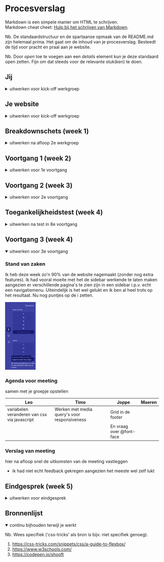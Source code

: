 # Procesverslag
Markdown is een simpele manier om HTML te schrijven.  
Markdown cheat cheet: [Hulp bij het schrijven van Markdown](https://github.com/adam-p/markdown-here/wiki/Markdown-Cheatsheet).

Nb. De standaardstructuur en de spartaanse opmaak van de README.md zijn helemaal prima. Het gaat om de inhoud van je procesverslag. Besteedt de tijd voor pracht en praal aan je website.

Nb. Door *open* toe te voegen aan een *details* element kun je deze standaard open zetten. Fijn om dat steeds voor de relevante stuk(ken) te doen.





## Jij

<details>
<summary>uitwerken voor kick-off werkgroep</summary>

### Auteur:
Leo Kramer

#### Je startniveau:
Rood

#### Je focus:
Surface plane
 
</details>





## Je website

<details>
<summary>uitwerken voor kick-off werkgroep</summary>

### Je opdracht:
https://cuckoo.team/

#### Screenshot(s) van de eerste pagina (small screen): 
Home pagina (waar je een sessie aanmaakt).
 
<img src="images/cuckoo-home-phone.png" width="375px" alt="De homepagina van cuckoo, hierin kan je een sessie aanmaken om daarna in te gaan werken.">

#### Screenshot(s) van de tweede pagina (small screen):
Werk pagina (waar je met de pomodoro methode aan de slag gaat).
 
<img src="images/cuckoo-work-phone.png" width="375px" alt="De werkpagina van cuckooo, hierin kan je een timer aanzetten die naar beneden tijd terwijl je bezig bent.">
 
</details>





## Breakdownschets (week 1)

<details>
<summary>uitwerken na afloop 2e werkgroep</summary>

### de hele pagina: 
Deze pagina is het hart van cuckoo en bevat ook de meest interressante code. De timers lijken mij een uitdaging om te gaan coderen terwijl de website zelf eigenlijk best wel simpel is. Ik hoop dat nadat het me gelukt is om de timers natuurlijk te laten lopen dat nog wat extra functionaliteiten bij de surface plane kan toevoegen (ook ga ik kijken om de website responsive te maken, maar dat valt nog wel te doen met deze website). Tot nu toe denk ik eraan om een dark en light mode toe te voegen.
<img src="images/cuckoo-werk-breakdown.png" width="375px" alt="breakdown van de hele pagina">

</details>





## Voortgang 1 (week 2)

<details>
<summary>uitwerken voor 1e voortgang</summary>

### Stand van zaken
Tot nu toe is het niet heel lastig geweest om de website in elkaar te gooien, de html is niet heel ingewikkeld en de grootste onderdelen van de website zijn makkelijk in CSS te regelen (zoals de achtergrond kleur en het plaatsen van alle tekst). Waar ik wel moeite mee had was de navigatiebalk. Na wat spelen is het me gelukt om die op de juiste positie te zetten, maar ik had ook problemen met de hover (een compleet andere sectie bedekte de ruimte waar je op zou moeten hoveren), dit is nu wel opgelost. De grootste uitdaging zijn de timers, die moeten nog flink uitgewerkt worden, maar de fundering is bijna klaar dus de timers statisch neerzetten moet nu makkelijk te doen zijn voor volgende week.
 
<img src="images/week2-nav.png" width="100px" alt="deze hover werkte alleen bij een bepaald gedeelte van de pagina en niet over de hele nav">
<img src="images/week2-timers.png" width="375px" alt="De eerste timer ziet er al goed uit, ik moet deze nog alleen een positie geven en dan kan ik de rest van de timers doen">

### Agenda voor meeting
samen met je groepje opstellen

| Leo      | Timo          | Joppe    | Maeren        |
| ---            | ---                | ---          | ---              |
| Willekeurige posities  | Responsiveness              | HTML structuur    | Hoe ik een nette html kan schrijven zonder div’s    |
| Meer beweging bij elementen (schudden of colisions en zo) | positioneren | Positioneren | id’s en classes |
| Informatie opslaan en verwerken |  |  | CSS positioneren |



### Verslag van meeting
hier na afloop snel de uitkomsten van de meeting vastleggen

- Random positioneren: https://developer.mozilla.org/en-US/docs/Web/JavaScript/Reference/Global_Objects/Math/random
- Media queries: https://developer.mozilla.org/en-US/docs/Web/CSS/Media_Queries/Using_media_queries

</details>





## Voortgang 2 (week 3)

<details>
<summary>uitwerken voor 2e voortgang</summary>

### Stand van zaken
Ik had deze week nog heel veel moeite met het positioneren van alle timers, uiteindelijk met wat hulp van Sanne is het me gelukt om de fundering te hebben. Het enige wat er nu moet gebeuren is alle timers neerzetten op de juiste plek (en daarna de volgende pagina coderen). Ik zat daar vooral vast mee dus dat kostte mijn hele week eigenlijk. Gelukkig is dit eigenlijk het lastigste gedeelte van mijn code en is de rest wel te doen.
 
<img src="images/week3-timers.png" width="100px" alt="door translate en rotate te gebruiken kan elke timer individueel neerzetten waar ik wil">


### Agenda voor meeting
samen met je groepje opstellen

| Leo      | Timo          | Joppe    | Maeren        |
| ---            | ---                | ---          | ---              |
| Hoe selectoren aanpakt wanneer je met meerdere pagina's werkt  | Werken met media query's voor responsiveness | Werken met grid/ flexbox  | Hoe ik een nette html kan schrijven zonder div’s, id’s en classes   |
| Werken met media query's voor responsiveness | |  | CSS positioneren. |


### Verslag van meeting
hier na afloop snel de uitkomsten van de meeting vastleggen

- Gebruik classes en id's als selectoren niet goed lopen over twee pagina's.

</details>





## Toegankelijkheidstest (week 4)

<details>
<summary>uitwerken na test in 8e voortgang</summary>

### Bevindingen
Lijst met je bevindingen die in de test naar voren kwamen:

#### Motoriek beperking
Hier korte omschrijving (met indien nodig een afbeelding)
Bij motorieke beperkingen is het lastig om op kleine knoppen te drukken. Je gaat veel makkelijker over de hele pagina heen waardoor je minder snel kijkt naar de details in een webpagina.

Hier een omschrijving van hoe het opgelost kan worden (met indien nodig een afbeelding)
Hou knoppen groot en probeer ook veel ondersteuning met het toetsenbord te houden zodat ze niet eens zo veel problemen zullen hebben met de muis (dit is te doen door de focus state duidelijk te houden en dat je ook alles kan selecteren met je toetsenbord dat nodig is).


#### Zicht
Hier korte omschrijving (met indien nodig een afbeelding)
Mensen met kleurenblindheid of een niet optimaal zicht kunnen niet goed contrast zien tussen twee kleuren. Ook zien ze niet de volledige pagina duidelijk.

Hier een omschrijving van hoe het opgelost kan worden (met indien nodig een afbeelding)
Zorg ervoor dat de meest belangrijke informatie gegroepeerd is (bijv. de navigatie). Ook duidelijk contrast tussen twee kleuren is belangrijk, vooral bij de achtergrond.

#### Screenreader
Hier korte omschrijving (met indien nodig een afbeelding)
Met een screenreader zegt die soms dingen dubbel neer vanwege de naamgeving van sommige elementen, ook lees je de pagina veel meer van onder naar beneden in plaats van dat je oog echt de compositie volgt.

Hier een omschrijving van hoe het opgelost kan worden (met indien nodig een afbeelding)
Hou een duidelijk structuur die van onder naar beneden loopt en vermijd zo veel mogelijk elementen een dubbele naamgeving te geven zodat het fijner te lezen valt met een screenreader.

</details>





## Voortgang 3 (week 4)

<details open>
<summary>uitwerken voor 3e voortgang</summary>

### Stand van zaken
Ik heb deze week zo'n 90% van de website nagemaakt (zonder nog extra features). Ik had vooral moeite met het de sidebar werkende te laten maken aangezien er verschillende pagina's te zien zijn in een sidebar i.p.v. echt een navigatiemenu. Uiteindelijk is het wel gelukt en ik ben al heel trots op het resultaat. Nu nog puntjes op de i zetten.
 
 <img src="images/week4-sidebar.png" width="100px" alt="de sidebar van de website">


### Agenda voor meeting
samen met je groepje opstellen

| Leo      | Timo          | Joppe    | Maeren        |
| ---            | ---                | ---          | ---              |
| variabelen veranderen van css via javascript  | Werken met media query's voor responsiveness | Grid in de footer  | |
| | | En vraag over @font-face | |


### Verslag van meeting
hier na afloop snel de uitkomsten van de meeting vastleggen

- ik had niet echt feedback gekregen aangezien het meeste wel zelf lukt

</details>





## Eindgesprek (week 5)

<details>
<summary>uitwerken voor eindgesprek</summary>

### Stand van zaken
hier dit ging goed & dit was lastig (neem ook screenshots op van delen van je website en code)

### Screenshot(s)

hier screenshot(s) van je eindresultaat

</details>





## Bronnenlijst

<details open>
<summary>continu bijhouden terwijl je werkt</summary>

Nb. Wees specifiek ('css-tricks' als bron is bijv. niet specifiek genoeg).
 
1. https://css-tricks.com/snippets/css/a-guide-to-flexbox/
2. https://www.w3schools.com/
3. https://codepen.io/shooft

</details>
